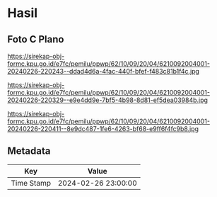 # Hasil

## Foto C Plano

https://sirekap-obj-formc.kpu.go.id/e7fc/pemilu/ppwp/62/10/09/20/04/6210092004001-20240226-220243--ddad4d6a-4fac-440f-bfef-f483c81b1f4c.jpg

https://sirekap-obj-formc.kpu.go.id/e7fc/pemilu/ppwp/62/10/09/20/04/6210092004001-20240226-220329--e9e4dd9e-7bf5-4b98-8d81-ef5dea03984b.jpg

https://sirekap-obj-formc.kpu.go.id/e7fc/pemilu/ppwp/62/10/09/20/04/6210092004001-20240226-220411--8e9dc487-1fe6-4263-bf68-e9ff6f4fc9b8.jpg


## Metadata

| Key        | Value               |
| ---------- | ------------------- |
| Time Stamp | 2024-02-26 23:00:00 |



